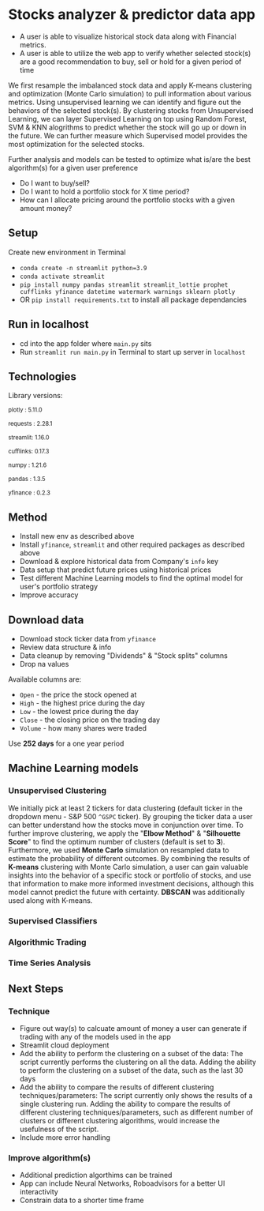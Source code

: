 # Stocks analyzer & predictor data app

- A user is able to visualize historical stock data along with Financial metrics.
- A user is able to utilize the web app to verify whether selected stock(s) are a good recommendation to buy, sell or hold for a given period of time

We first resample the imbalanced stock data and apply K-means clustering and optimization (Monte Carlo simulation) to pull information about various metrics. Using unsupervised learning we can identify and figure out the behaviors of the selected stock(s).
By clustering stocks from Unsupervised Learning, we can layer Supervised Learning on top using Random Forest, SVM & KNN alogrithms to predict whether the stock will go up or down in the future. We can further measure which Supervised model provides the most optimization for the selected stocks.

Further analysis and models can be tested to optimize what is/are the best algorithm(s) for a given user preference
- Do I want to buy/sell?
- Do I want to hold a portfolio stock for X time period?
- How can I allocate pricing around the portfolio stocks with a given amount money?




## Setup
Create new environment in Terminal
- `conda create -n streamlit python=3.9`
- `conda activate streamlit`
- `pip install numpy pandas streamlit streamlit_lottie prophet cufflinks yfinance datetime watermark warnings sklearn plotly`
- OR `pip install requirements.txt` to install all package dependancies


## Run in localhost
- cd into the app folder where `main.py` sits
- Run `streamlit run main.py` in Terminal to start up server in `localhost`


## Technologies
Library versions:

<sub>plotly   : 5.11.0</sub>

<sub>requests : 2.28.1</sub>

<sub>streamlit: 1.16.0</sub>

<sub>cufflinks: 0.17.3</sub>

<sub>numpy    : 1.21.6</sub>

<sub>pandas   : 1.3.5</sub>

<sub>yfinance : 0.2.3</sub>



## Method
- Install new env as described above
- Install `yfinance`, `streamlit` and other required packages as described above
- Download & explore historical data from Company's `info` key
- Data setup that predict future prices using historical prices
- Test different Machine Learning models to find the optimal model for user's portfolio strategy
- Improve accuracy


## Download data
- Download stock ticker data from `yfinance`
- Review data structure & info
- Data cleanup by removing "Dividends" & "Stock splits" columns
- Drop na values

Available columns are:
- `Open` - the price the stock opened at
- `High` - the highest price during the day
- `Low` - the lowest price during the day
- `Close` - the closing price on the trading day
- `Volume` - how many shares were traded

Use **252 days** for a one year period



## Machine Learning models

### Unsupervised Clustering
We initially pick at least 2 tickers for data clustering (default ticker in the dropdown menu - S&P 500 `^GSPC` ticker). By grouping the ticker data a user can better understand how the stocks move in conjunction over time. To further improve clustering, we apply the "**Elbow Method**" & "**Silhouette Score**" to find the optimum number of clusters (default is set to **3**).
Furthermore, we used **Monte Carlo** simulation on resampled data to estimate the probability of different outcomes. By combining the results of **K-means** clustering with Monte Carlo simulation, a user can gain valuable insights into the behavior of a specific stock or portfolio of stocks, and use that information to make more informed investment decisions, although this model cannot predict the future with certainty.
**DBSCAN** was additionally used along with K-means.


### Supervised Classifiers
### Algorithmic Trading
### Time Series Analysis


## Next Steps

### Technique
- Figure out way(s) to calcuate amount of money a user can generate if trading with any of the models used in the app
- Streamlit cloud deployment
- Add the ability to perform the clustering on a subset of the data: The script currently performs the clustering on all the data. Adding the ability to perform the clustering on a subset of the data, such as the last 30 days
- Add the ability to compare the results of different clustering techniques/parameters: The script currently only shows the results of a single clustering run. Adding the ability to compare the results of different clustering techniques/parameters, such as different number of clusters or different clustering algorithms, would increase the usefulness of the script.
- Include more error handling

### Improve algorithm(s)
- Additional prediction algorthims can be trained
- App can include Neural Networks, Roboadvisors for a better UI interactivity
- Constrain data to a shorter time frame


